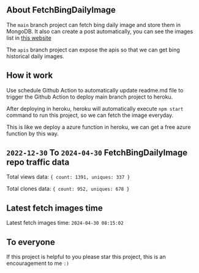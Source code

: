 ## About FetchBingDailyImage

The `main` branch project can fetch bing daily image and store them in MongoDB.
It also can create a post automatically, you can see the images list in [this website](https://oursalbum.netlify.app)

The `apis` branch project can expose the apis so that we can get bing historical daily images.

## How it work

Use schedule Github Action to automatically update readme.md file to trigger the Github Action to deploy main branch project to heroku.

After deploying in heroku, heroku will automatically execute `npm start` command to run this project, so we can fetch the image everyday.

This is like we deploy a azure function in heroku, we can get a free azure function by this way.

## `2022-12-30` To `2024-04-30` FetchBingDailyImage repo traffic data

Total views data: `{ count: 1391, uniques: 337 }`

Total clones data: `{ count: 952, uniques: 678 }`

## Latest fetch images time

Latest fetch images time: `2024-04-30 08:15:02`

## To everyone

If this project is helpful to you please star this project, this is an encouragement to me `:)`



